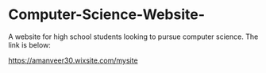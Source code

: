 # Computer-Science-Website-
A website for high school students looking to pursue computer science. 
The link is below:

https://amanveer30.wixsite.com/mysite 

